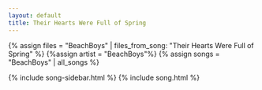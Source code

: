 ```yaml
---
layout: default
title: Their Hearts Were Full of Spring
---
```


{% assign files = "BeachBoys" | files_from_song: "Their Hearts Were Full of Spring" %}
{%assign artist = "BeachBoys"%}
{% assign songs = "BeachBoys" | all_songs %}

{% include song-sidebar.html %}
{% include song.html %}